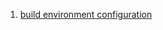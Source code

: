  1. [build environment configuration](https://docs.gradle.org/current/userguide/build_environment.html)
